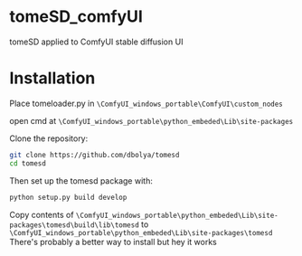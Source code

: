 # tomeSD_comfyUI
tomeSD applied to ComfyUI stable diffusion UI

# Installation

Place tomeloader.py in ``\ComfyUI_windows_portable\ComfyUI\custom_nodes``

open cmd at ``\ComfyUI_windows_portable\python_embeded\Lib\site-packages``

Clone the repository:
```bash
git clone https://github.com/dbolya/tomesd
cd tomesd
```
Then set up the tomesd package with:
```bash
python setup.py build develop
```

Copy contents of ``\ComfyUI_windows_portable\python_embeded\Lib\site-packages\tomesd\build\lib\tomesd``
to 
``\ComfyUI_windows_portable\python_embeded\Lib\site-packages\tomesd``
There's probably a better way to install but hey it works
